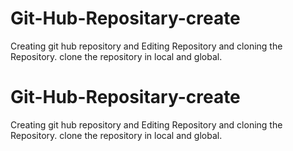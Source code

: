 # Git-Hub-Repositary-create
Creating git hub repository and Editing Repository and cloning the Repository.
clone the repository in local and global.
# Git-Hub-Repositary-create
Creating git hub repository and Editing Repository and cloning the Repository.
clone the repository in local and global.

